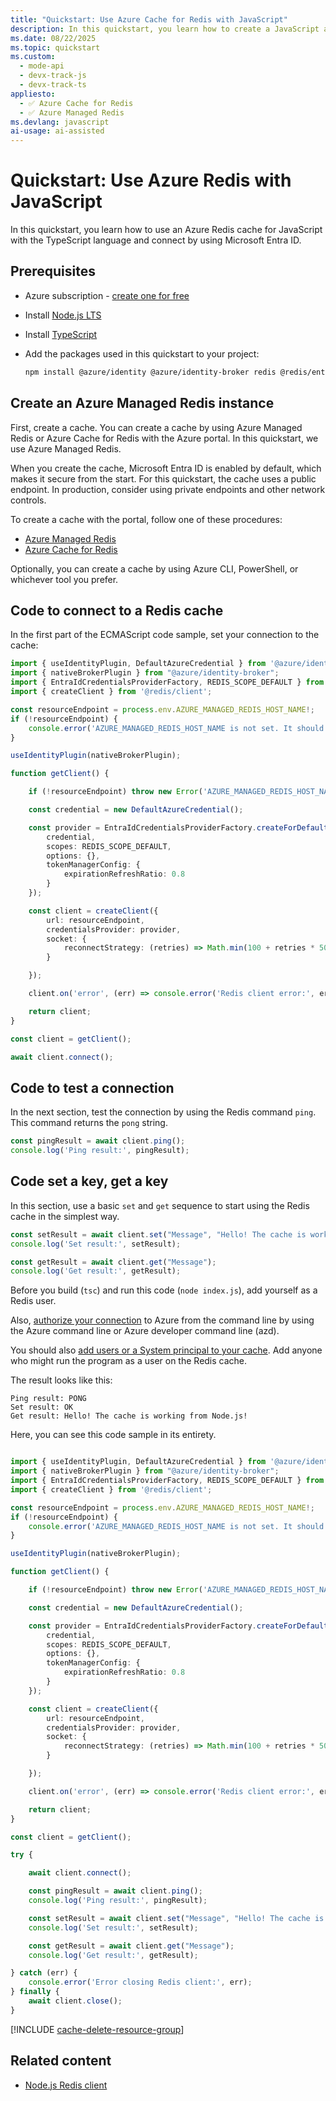 ```yaml
---
title: "Quickstart: Use Azure Cache for Redis with JavaScript"
description: In this quickstart, you learn how to create a JavaScript app that uses Azure Cache for Redis.
ms.date: 08/22/2025
ms.topic: quickstart
ms.custom:
  - mode-api
  - devx-track-js
  - devx-track-ts
appliesto:
  - ✅ Azure Cache for Redis
  - ✅ Azure Managed Redis
ms.devlang: javascript
ai-usage: ai-assisted
---
```


# Quickstart: Use Azure Redis with JavaScript

In this quickstart, you learn how to use an Azure Redis cache for JavaScript with the TypeScript language and connect by using Microsoft Entra ID.

## Prerequisites

- Azure subscription - [create one for free](https://azure.microsoft.com/free/)
- Install [Node.js LTS](https://nodejs.org/)
- Install [TypeScript](https://www.typescriptlang.org/)
- Add the packages used in this quickstart to your project:

  ```bash
  npm install @azure/identity @azure/identity-broker redis @redis/entraid @redis/client
  ```


## Create an Azure Managed Redis instance

First, create a cache. You can create a cache by using Azure Managed Redis or Azure Cache for Redis with the Azure portal. In this quickstart, we use Azure Managed Redis.

When you create the cache, Microsoft Entra ID is enabled by default, which makes it secure from the start. For this quickstart, the cache uses a public endpoint. In production, consider using private endpoints and other network controls.

To create a cache with the portal, follow one of these procedures:

- [Azure Managed Redis](quickstart-create-managed-redis.md)
- [Azure Cache for Redis](/azure/azure-cache-for-redis/quickstart-create-redis)

Optionally, you can create a cache by using Azure CLI, PowerShell, or whichever tool you prefer.

## Code to connect to a Redis cache

In the first part of the ECMAScript code sample, set your connection to the cache:

```typescript
import { useIdentityPlugin, DefaultAzureCredential } from '@azure/identity';
import { nativeBrokerPlugin } from "@azure/identity-broker";
import { EntraIdCredentialsProviderFactory, REDIS_SCOPE_DEFAULT } from '@redis/entraid';
import { createClient } from '@redis/client';

const resourceEndpoint = process.env.AZURE_MANAGED_REDIS_HOST_NAME!;
if (!resourceEndpoint) {
    console.error('AZURE_MANAGED_REDIS_HOST_NAME is not set. It should look like: rediss://YOUR-RESOURCE_NAME.redis.cache.windows.net:<YOUR-RESOURCE-PORT>. Find the endpoint in the Azure portal.');
}

useIdentityPlugin(nativeBrokerPlugin);

function getClient() {

    if (!resourceEndpoint) throw new Error('AZURE_MANAGED_REDIS_HOST_NAME must be set');

    const credential = new DefaultAzureCredential();

    const provider = EntraIdCredentialsProviderFactory.createForDefaultAzureCredential({
        credential,
        scopes: REDIS_SCOPE_DEFAULT,
        options: {},
        tokenManagerConfig: {
            expirationRefreshRatio: 0.8
        }
    });

    const client = createClient({
        url: resourceEndpoint,
        credentialsProvider: provider,
        socket: {
            reconnectStrategy: (retries) => Math.min(100 + retries * 50, 2000)
        }

    });

    client.on('error', (err) => console.error('Redis client error:', err));

    return client;
}

const client = getClient();

await client.connect();
```

## Code to test a connection

In the next section, test the connection by using the Redis command `ping`. This command returns the `pong` string.

```typescript
const pingResult = await client.ping();
console.log('Ping result:', pingResult);
```

## Code set a key, get a key

In this section, use a basic `set` and `get` sequence to start using the Redis cache in the simplest way.

```typescript
const setResult = await client.set("Message", "Hello! The cache is working from Node.js!");
console.log('Set result:', setResult);

const getResult = await client.get("Message");
console.log('Get result:', getResult);
```

Before you build (`tsc`) and run this code (`node index.js`), add yourself as a Redis user.

Also, [authorize your connection](/azure/developer/javascript/sdk/authentication/local-development-environment-developer-account) to Azure from the command line by using the Azure command line or Azure developer command line (azd).

You should also [add users or a System principal to your cache](entra-for-authentication.md#add-users-or-system-principal-to-your-cache). Add anyone who might run the program as a user on the Redis cache.

The result looks like this:

```console
Ping result: PONG
Set result: OK
Get result: Hello! The cache is working from Node.js!
```

Here, you can see this code sample in its entirety.

```typescript

import { useIdentityPlugin, DefaultAzureCredential } from '@azure/identity';
import { nativeBrokerPlugin } from "@azure/identity-broker";
import { EntraIdCredentialsProviderFactory, REDIS_SCOPE_DEFAULT } from '@redis/entraid';
import { createClient } from '@redis/client';

const resourceEndpoint = process.env.AZURE_MANAGED_REDIS_HOST_NAME!;
if (!resourceEndpoint) {
    console.error('AZURE_MANAGED_REDIS_HOST_NAME is not set. It should look like: rediss://YOUR-RESOURCE_NAME.redis.cache.windows.net:<YOUR-RESOURCE-PORT>. Find the endpoint in the Azure portal.');
}

useIdentityPlugin(nativeBrokerPlugin);

function getClient() {

    if (!resourceEndpoint) throw new Error('AZURE_MANAGED_REDIS_HOST_NAME must be set');

    const credential = new DefaultAzureCredential();

    const provider = EntraIdCredentialsProviderFactory.createForDefaultAzureCredential({
        credential,
        scopes: REDIS_SCOPE_DEFAULT,
        options: {},
        tokenManagerConfig: {
            expirationRefreshRatio: 0.8
        }
    });

    const client = createClient({
        url: resourceEndpoint,
        credentialsProvider: provider,
        socket: {
            reconnectStrategy: (retries) => Math.min(100 + retries * 50, 2000)
        }

    });

    client.on('error', (err) => console.error('Redis client error:', err));

    return client;
}

const client = getClient();

try {

    await client.connect();

    const pingResult = await client.ping();
    console.log('Ping result:', pingResult);

    const setResult = await client.set("Message", "Hello! The cache is working from Node.js!");
    console.log('Set result:', setResult);

    const getResult = await client.get("Message");
    console.log('Get result:', getResult);

} catch (err) {
    console.error('Error closing Redis client:', err);
} finally {
    await client.close();
}
```

<!-- Clean up resources include -->

[!INCLUDE [cache-delete-resource-group](includes/cache-delete-resource-group.md)]

## Related content

- [Node.js Redis client](https://redis.io/docs/latest/develop/clients/nodejs/)
